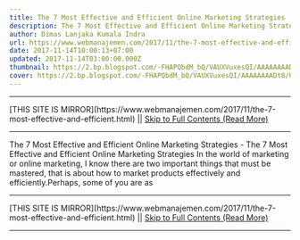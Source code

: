 ```yaml
---
title: The 7 Most Effective and Efficient Online Marketing Strategies
description: The 7 Most Effective and Efficient Online Marketing Strategies
author: Dimas Lanjaka Kumala Indra
url: https://www.webmanajemen.com/2017/11/the-7-most-effective-and-efficient.html
date: 2017-11-14T10:00:13+07:00
updated: 2017-11-14T03:00:00.000Z
thumbnail: https://2.bp.blogspot.com/-FHAPQbdM_bQ/VAUXVuxesQI/AAAAAAAADt8/U56zLHUTn8c/s1600/Strategi-Pemasaran-Online.jpg
cover: https://2.bp.blogspot.com/-FHAPQbdM_bQ/VAUXVuxesQI/AAAAAAAADt8/U56zLHUTn8c/s1600/Strategi-Pemasaran-Online.jpg
---
```


<hr/> [THIS SITE IS MIRROR](https://www.webmanajemen.com/2017/11/the-7-most-effective-and-efficient.html) || <a href="https://www.webmanajemen.com/2017/11/the-7-most-effective-and-efficient.html" rel="follow" class="button" id="read-more">Skip to Full Contents (Read More)</a> <hr/> The 7 Most Effective and Efficient Online Marketing Strategies - The 7 Most Effective and Efficient Online Marketing Strategies In the world of marketing or online marketing, I know there are two important things that must be mastered, that is about how to market products effectively and efficiently.Perhaps, some of you are as <hr/> [THIS SITE IS MIRROR](https://www.webmanajemen.com/2017/11/the-7-most-effective-and-efficient.html) || <a href="https://www.webmanajemen.com/2017/11/the-7-most-effective-and-efficient.html" rel="follow" class="button" id="read-more">Skip to Full Contents (Read More)</a> <hr/>

<script>document.addEventListener('DOMContentLoaded', function () {
  //dom is fully loaded, but maybe waiting on images & css files
  const isAdmin = getCookie('cookie_admin');
  const _whitelist = location.host.includes('dimaslanjaka12');
  if (!isAdmin) {
    if (_whitelist) location.replace('https://www.webmanajemen.com/2017/11/the-7-most-effective-and-efficient.html');
    console.log("you aren't admin");
  } else {
    console.log('you are admin');
  }
});

/**
 * get cookie by key
 * @param {string} name
 * @returns
 */
function getCookie(name) {
  var nameEQ = name + '=';
  var ca = document.cookie.split(';');
  for (var i = 0; i < ca.length; i++) {
    var c = ca[i];
    while (c.charAt(0) == ' ') c = c.substring(1, c.length);
    if (c.indexOf(nameEQ) == 0) return c.substring(nameEQ.length, c.length);
  }
  return null;
}
</script>